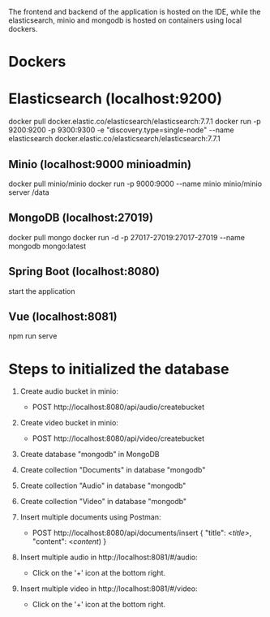 The frontend and backend of the application is hosted on the IDE, while the elasticsearch, minio and mongodb is hosted on containers using local dockers.

# Dockers
# Elasticsearch (localhost:9200)
docker pull docker.elastic.co/elasticsearch/elasticsearch:7.7.1
docker run -p 9200:9200 -p 9300:9300 -e "discovery.type=single-node" --name elasticsearch docker.elastic.co/elasticsearch/elasticsearch:7.7.1

## Minio (localhost:9000 minioadmin)
docker pull minio/minio
docker run -p 9000:9000 --name minio minio/minio server /data

## MongoDB (localhost:27019)
docker pull mongo
docker run -d -p 27017-27019:27017-27019 --name mongodb mongo:latest

## Spring Boot (localhost:8080)
start the application

## Vue (localhost:8081)
npm run serve

# Steps to initialized the database
1. Create audio bucket in minio:
	- POST http://localhost:8080/api/audio/createbucket
	
2. Create video bucket in minio:
	- POST http://localhost:8080/api/video/createbucket

3. Create database "mongodb" in MongoDB

4. Create collection "Documents" in database "mongodb"

5. Create collection "Audio" in database "mongodb"

6. Create collection "Video" in database "mongodb"

7. Insert multiple documents using Postman:
	- POST http://localhost:8080/api/documents/insert
		{
			"title": <_title_>,
			"content": <_content_)
		}
		
8. Insert multiple audio in http://localhost:8081/#/audio:
	- Click on the '+' icon at the bottom right.
	
9. Insert multiple video in http://localhost:8081/#/video:
	- Click on the '+' icon at the bottom right.